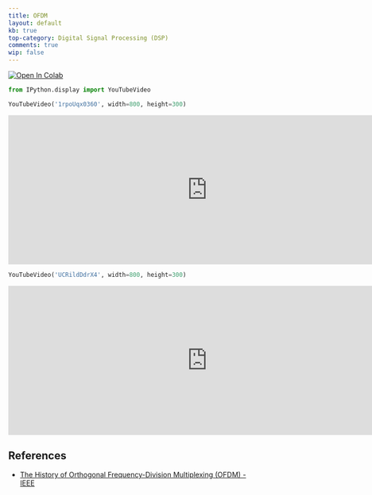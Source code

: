 ```yaml
---
title: OFDM
layout: default
kb: true
top-category: Digital Signal Processing (DSP)
comments: true
wip: false
---
```


[![Open In Colab](https://colab.research.google.com/assets/colab-badge.svg)](https://colab.research.google.com/github/JohnnyGOX17/john-gentile-website/blob/master/./kb/dsp/OFDM.ipynb)



```python
from IPython.display import YouTubeVideo
```


```python
YouTubeVideo('1rpoUqx0360', width=800, height=300)
```





<iframe
    width="800"
    height="300"
    src="https://www.youtube.com/embed/1rpoUqx0360"
    frameborder="0"
    allowfullscreen

></iframe>





```python
YouTubeVideo('UCRildDdrX4', width=800, height=300)
```





<iframe
    width="800"
    height="300"
    src="https://www.youtube.com/embed/UCRildDdrX4"
    frameborder="0"
    allowfullscreen

></iframe>




## References

* [The History of Orthogonal Frequency-Division Multiplexing (OFDM) - IEEE](https://ieeexplore.ieee.org/stamp/stamp.jsp?tp=&arnumber=5307460)
